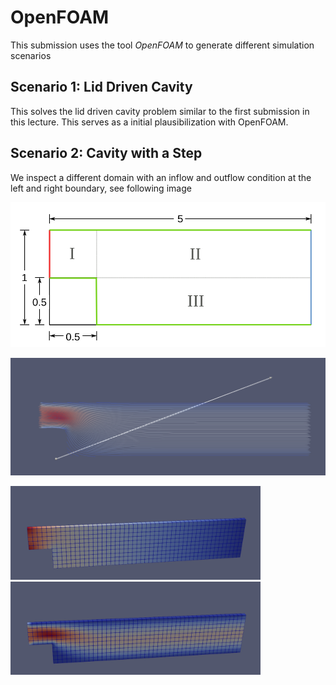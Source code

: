 # OpenFOAM

This submission uses the tool *OpenFOAM* to generate different simulation scenarios


## Scenario 1: Lid Driven Cavity

This solves the lid driven cavity problem similar to the first submission in this lecture. This serves as a initial plausibilization with OpenFOAM.


## Scenario 2: Cavity with a Step

We inspect a different domain with an inflow and outflow condition at the left and right boundary, see following image

![Task for Step Description](media/step_description.svg)

![Streamlines](media/step_Stream.png)

<img src="media/step_3D_init.png" alt="step_3D_init" width="400"/>
<img src="media/step_uMag_tEnd.png" alt="step_3D_uMag_tEnd" width="400"/>
